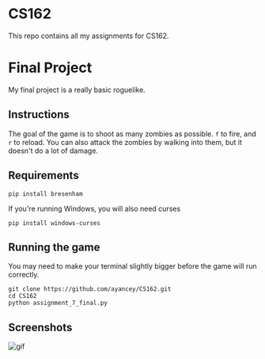 # CS162

This repo contains all my assignments for CS162.

# Final Project
My final project is a really basic roguelike.

## Instructions
The goal of the game is to shoot as many zombies as possible. `f` to fire, and `r` to reload. You can also attack the zombies by walking into them, but it doesn't do a lot of damage.

## Requirements
    pip install bresenham

If you're running Windows, you will also need curses

    pip install windows-curses
    

## Running the game
You may need to make your terminal slightly bigger before the game will run correctly.

    git clone https://github.com/ayancey/CS162.git
    cd CS162
    python assignment_7_final.py

## Screenshots
![gif](https://i.imgur.com/mILEuuI.gif)
